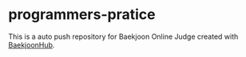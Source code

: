 # programmers-pratice
This is a auto push repository for Baekjoon Online Judge created with [BaekjoonHub](https://github.com/BaekjoonHub/BaekjoonHub).
